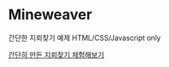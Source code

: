 # Mineweaver
간단한 지뢰찾기 예제 HTML/CSS/Javascript only

<a href="https://woosunghwan.github.io/Mineweaver/mineweaver.html" target="_blank">간단히 만든 지뢰찾기 체험해보기</a>
